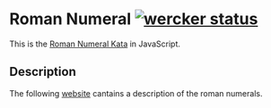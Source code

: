 Roman Numeral [![wercker status](https://app.wercker.com/status/e857c51c595a8eefd8e501fd9dc68c9b/m "wercker status")](https://app.wercker.com/project/bykey/e857c51c595a8eefd8e501fd9dc68c9b)
=============

This is the [Roman Numeral Kata][kata] in JavaScript.

Description
-----------

The following [website][numerals] cantains a description of the roman
numerals.

[kata]: http://codingdojo.org/cgi-bin/wiki.pl?KataRomanNumerals
[numerals]: http://www.novaroma.org/via_romana/numbers.html